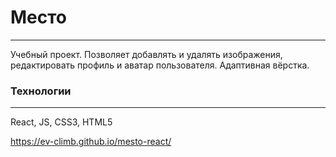 # Место
---
Учебный проект. 
Позволяет добавлять и удалять изображения, редактировать профиль и аватар пользователя.
Адаптивная вёрстка.


### Технологии
---
React, JS, CSS3, HTML5

https://ev-climb.github.io/mesto-react/
